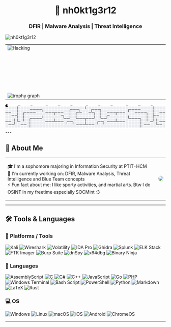 <h1 align="center">👾 nh0kt1g3r12</h1>
<h3 align="center">DFIR | Malware Analysis | Threat Intelligence </h3>
<p align="left"> <img src="https://komarev.com/ghpvc/?username=h4t3p1ckl3s&label=Profile%20views&color=0e75b6&style=flat" alt="nh0kt1g3r12" /> </p>
<table>
<tr>
<td>
<img align="right" alt="Hacking" width="600" src="https://giffiles.alphacoders.com/174/1744.gif"
<div align="center">
  <div style="display: flex; gap: 20px;">
  <!-- GitHub Stats (Left) -->
  <img src="https://github-readme-stats.vercel.app/api?username=h4t3p1ckl3s&show_icons=true&theme=radical&hide_border=false&border_radius=5" height="150" alt="GitHub Stats" />
  
  <!-- Streak Stats (Right) -->
  <img src="https://streak-stats.demolab.com?user=h4t3p1ckl3s&locale=en&mode=daily&theme=radical&hide_border=false&border_radius=5&order=3" height="150" alt="streak graph" />
</div>
  <img src="https://github-profile-trophy.vercel.app?username=h4t3p1ckl3s&theme=radical&column=-1&row=1&margin-w=8&margin-h=8&no-bg=false&no-frame=false&order=4" height="150" alt="trophy graph"  />
</div>
</td>
</tr>
</table>
<picture>
  <source media="(prefers-color-scheme: dark)" srcset="https://raw.githubusercontent.com/h4t3p1ckl3s/h4t3p1ckl3s/output/pacman-contribution-graph-dark.svg">
  <source media="(prefers-color-scheme: light)" srcset="https://raw.githubusercontent.com/h4t3p1ckl3s/h4t3p1ckl3s/output/pacman-contribution-graph.svg">
  <img alt="pacman contribution graph" src="https://raw.githubusercontent.com/h4t3p1ckl3s/h4t3p1ckl3s/output/pacman-contribution-graph.svg">
</picture>
---

## 🧠 About Me

<table>
<tr>
<td>

🎓 I'm a sophomore majoring in Information Security at PTIT-HCM  
🔭 I'm currently working on: DFIR, Malware Analysis, Threat Intelligence and Blue Team concepts  
⚡ Fun fact about me: I like sporty activities, and martial arts. Btw I do OSINT in my freetime especially SOCMint :3 

</td>
<td>
  <img height="150" src="https://github-readme-utils.vercel.app/api/gif/anime" style="border-radius: 8px;" />
</td>
</tr>
</table>

---

## 🛠️ Tools & Languages

### 🧰 Platforms / Tools

![Kali](https://img.shields.io/badge/Kali_Linux-557C94?style=for-the-badge&logo=kalilinux&logoColor=white)
![Wireshark](https://img.shields.io/badge/Wireshark-1679A7?style=for-the-badge&logo=wireshark&logoColor=white)
![Volatility](https://img.shields.io/badge/Volatility-000000?style=for-the-badge)
![IDA Pro](https://img.shields.io/badge/IDA_Pro-000000?style=for-the-badge)
![Ghidra](https://img.shields.io/badge/Ghidra-F80000?style=for-the-badge)
![Splunk](https://img.shields.io/badge/Splunk-000000?style=for-the-badge&logo=splunk)
![ELK Stack](https://img.shields.io/badge/ELK-005571?style=for-the-badge)
![FTK Imager](https://img.shields.io/badge/FTK_Imager-2C75FF?style=for-the-badge)
![Burp Suite](https://img.shields.io/badge/Burp_Suite-FF6633?style=for-the-badge)
![dnSpy](https://img.shields.io/badge/dnSpy-0078D4?style=for-the-badge)
![x64dbg](https://img.shields.io/badge/x64dbg-000000?style=for-the-badge)
![Binary Ninja](https://img.shields.io/badge/Binary_Ninja-000000?style=for-the-badge)


### 🧠 Languages

![AssemblyScript](https://img.shields.io/badge/assembly%20script-%23000000.svg?style=for-the-badge&logo=assemblyscript&logoColor=white) ![C](https://img.shields.io/badge/c-%2300599C.svg?style=for-the-badge&logo=c&logoColor=white) ![C#](https://img.shields.io/badge/c%23-%23239120.svg?style=for-the-badge&logo=csharp&logoColor=white) ![C++](https://img.shields.io/badge/c++-%2300599C.svg?style=for-the-badge&logo=c%2B%2B&logoColor=white) ![JavaScript](https://img.shields.io/badge/javascript-%23323330.svg?style=for-the-badge&logo=javascript&logoColor=%23F7DF1E) ![Go](https://img.shields.io/badge/go-%2300ADD8.svg?style=for-the-badge&logo=go&logoColor=white) ![PHP](https://img.shields.io/badge/php-%23777BB4.svg?style=for-the-badge&logo=php&logoColor=white) ![Windows Terminal](https://img.shields.io/badge/Windows%20Terminal-%234D4D4D.svg?style=for-the-badge&logo=windows-terminal&logoColor=white) ![Bash Script](https://img.shields.io/badge/bash_script-%23121011.svg?style=for-the-badge&logo=gnu-bash&logoColor=white) ![PowerShell](https://img.shields.io/badge/PowerShell-%235391FE.svg?style=for-the-badge&logo=powershell&logoColor=white) ![Python](https://img.shields.io/badge/python-3670A0?style=for-the-badge&logo=python&logoColor=ffdd54) ![Markdown](https://img.shields.io/badge/markdown-%23000000.svg?style=for-the-badge&logo=markdown&logoColor=white) ![LaTeX](https://img.shields.io/badge/latex-%23008080.svg?style=for-the-badge&logo=latex&logoColor=white) ![Rust](https://img.shields.io/badge/rust-%23000000.svg?style=for-the-badge&logo=rust&logoColor=white)

### 💻 OS

![Windows](https://img.shields.io/badge/Windows-0078D6?style=for-the-badge&logo=windows&logoColor=white)
![Linux](https://img.shields.io/badge/Linux-FCC624?style=for-the-badge&logo=linux&logoColor=black)
![macOS](https://img.shields.io/badge/macOS-000000?style=for-the-badge&logo=apple&logoColor=white)
![iOS](https://img.shields.io/badge/iOS-000000?style=for-the-badge&logo=apple&logoColor=white)
![Android](https://img.shields.io/badge/Android-3DDC84?style=for-the-badge&logo=android&logoColor=white)
![ChromeOS](https://img.shields.io/badge/ChromeOS-4285F4?style=for-the-badge&logo=googlechrome&logoColor=white)

---


